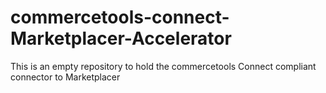 # commercetools-connect-Marketplacer-Accelerator

This is an empty repository to hold the commercetools Connect compliant connector to Marketplacer